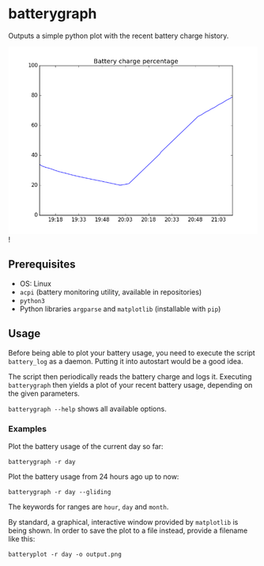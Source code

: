 # batterygraph

Outputs a simple python plot with the recent battery charge history.

![Example plot](example.png)!

## Prerequisites

* OS: Linux
* `acpi` (battery monitoring utility, available in repositories)
* `python3`
* Python libraries `argparse` and `matplotlib` (installable with `pip`)

## Usage

Before being able to plot your battery usage, you need to execute the script `battery_log` as a daemon. Putting it into autostart would be a good idea.

The script then periodically reads the battery charge and logs it. Executing `batterygraph` then yields a plot of your recent battery usage, depending on the given parameters.

`batterygraph --help` shows all available options.

### Examples

Plot the battery usage of the current day so far:

```
batterygraph -r day
```

Plot the battery usage from 24 hours ago up to now:

```
batterygraph -r day --gliding
```

The keywords for ranges are `hour`, `day` and `month`.

By standard, a graphical, interactive window provided by `matplotlib` is being shown. In order to save the plot to a file instead, provide a filename like this:
```
batteryplot -r day -o output.png
```
